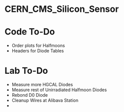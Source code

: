 # CERN_CMS_Silicon_Sensor

# Code To-Do 
- Order plots for Halfmoons
- Headers for Diode Tables

# Lab To-Do
- Measure more HGCAL Diodes
- Measure rest of Unirradiated Halfmoon Diodes
- Rebond D0 Diode
- Cleanup Wires at Alibava Station
- 
